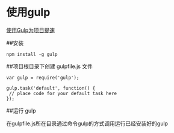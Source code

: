 使用gulp
========

[使用Gulp为项目提速](http://www.solodu.com/speed-project-with-glup/)

##安装

    npm install -g gulp

##项目根目录下创建 gulpfile.js 文件

    var gulp = require('gulp');

    gulp.task('default', function() {  
     // place code for your default task here
    });

##运行 gulp

在gulpfile.js所在目录通过命令gulp的方式调用运行已经安装好的gulp


